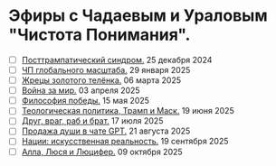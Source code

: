 # Эфиры с Чадаевым и Ураловым "Чистота Понимания".

- [ ] [Посттрампатический синдром.](2024_12_25.md) 25 декабря 2024
- [ ] [ЧП глобального масштаба.](2025_01_29.md) 29 января 2025
- [ ] [Жрецы золотого телёнка.](2025_03_06.md) 06 марта 2025
- [ ] [Война за мир.](2025_04_03.md) 03 апреля 2025
- [ ] [Философия победы.](2025_05_15.md) 15 мая 2025
- [ ] [Теологическая политика, Трамп и Маск.](2025_06_19.md) 19 июня 2025
- [ ] [Друг, враг, раб и брат.](2025_07_17.md) 17 июля 2025
- [ ] [Продажа души в чате GPT.](2025_08_21.md) 21 августа 2025
- [ ] [Нации: искусственная реальность.](2025_09_19.md) 19 сентября 2025
- [ ] [Алла, Люся и Люцифер.](2025_10_09.md) 09 октября 2025
